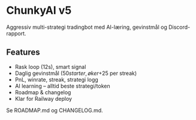# ChunkyAI v5

Aggressiv multi-strategi tradingbot med AI-læring, gevinstmål og Discord-rapport.

## Features
- Rask loop (12s), smart signal
- Daglig gevinstmål ($50 starter, øker +$25 per streak)
- PnL, winrate, streak, strategi logg
- AI learning – alltid beste strategi/token
- Roadmap & changelog
- Klar for Railway deploy

Se ROADMAP.md og CHANGELOG.md.